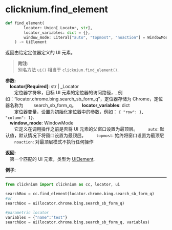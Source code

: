 
# clicknium.find_element
```python
def find_element(
        locator: Union[_Locator, str],
        locator_variables: dict = {},
        window_mode: Literal["auto", "topmost", "noaction"] = WindowMode.Auto
    ) -> UiElement 
```

返回由给定定位器定义的 UI 元素。

> **附注:**  
>别名方法 `ui()` 相当于 `clicknium.find_element()`. 

**参数:**  
	&emsp;**locator[Required]**: str | _Locator   
        &emsp;&emsp;定位器字符串，目标 UI 元素的定位器的访问路径，, 例如：“locator.chrome.bing.search_sb_form_q”，定位器存储为 Chrome，定位器名称为 &emsp;&emsp;search_sb_form_q。
    &emsp;**locator_variables**: dict  
        &emsp;&emsp;定位器变量，设置为初始化定位器中的参数，例如： `{ "row": 1,  "column": 1}`.  
    &emsp;**window_mode**: WindowMode  
         &emsp;&emsp;它定义在调用操作之前是否将 UI 元素的父窗口设置为最顶层。
         &emsp;&emsp;`auto`: 默认值，默认情况下将窗口设置为最顶层。
         &emsp;&emsp;`topmost`: 始终将窗口设置为最顶层
         &emsp;&emsp;`noaction`: 对最顶层模式不执行任何操作

**返回:**  
    &emsp;第一个匹配的 UI 元素，类型为 [UiElement](../../python/uielement/uielement.md).

**例子:**
***
```python
from clicknium import clicknium as cc, locator, ui

searchBox = cc.find_element(locator.chrome.bing.search_sb_form_q)
#or 
searchBox = ui(locator.chrome.bing.search_sb_form_q)

#parametric locator
variables = {"name":"test"}
searchBox = ui(locator.chrome.bing.search_sb_form_q, variables)
```